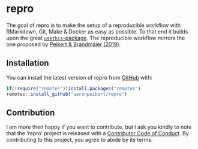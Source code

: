 
<!-- README.md is generated from README.Rmd. Please edit that file -->

# repro

<!-- badges: start -->

<!-- badges: end -->

The goal of repro is to make the setup of a reproducible workflow with
RMarkdown, Git, Make & Docker as easy as possible. To that end it builds
upon the great [`usethis`-package](https://github.com/r-lib/usethis).
The reproducible workflow mirrors the one proposed by [Peikert &
Brandmaier (2019)](https://psyarxiv.com/8xzqy/).

## Installation

You can install the latest version of repro from
[GitHub](https://github.com/aaronpeikert/repro) with:

``` r
if(!require("remotes"))install.packages("remotes")
remotes::install_github("aaronpeikert/repro")
```

## Contribution

I am more then happy if you want to contribute, but I ask you kindly to
note that the ‘repro’ project is released with a [Contributor Code of
Conduct](CODE_OF_CONDUCT.md). By contributing to this project, you agree
to abide by its terms.
